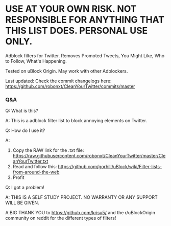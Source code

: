 # USE AT YOUR OWN RISK. NOT RESPONSIBLE FOR ANYTHING THAT THIS LIST DOES. PERSONAL USE ONLY. 
Adblock filters for Twitter. Removes Promoted Tweets, You Might Like, Who to Follow, What's Happening.

Tested on uBlock Origin. May work with other Adblockers.

Last updated: Check the commit changelogs here: https://github.com/robonxt/CleanYourTwitter/commits/master

### Q&A

Q: What is this?

A: This is a adblock filter list to block annoying elements on Twitter.

Q: How do I use it?

A: 
1. Copy the RAW link for the .txt file: https://raw.githubusercontent.com/robonxt/CleanYourTwitter/master/CleanYourTwitter.txt
2. Read and follow this: https://github.com/gorhill/uBlock/wiki/Filter-lists-from-around-the-web
3. Profit

Q: I got a problem!

A: THIS IS A SELF STUDY PROJECT. NO WARRANTY OR ANY SUPPORT WILL BE GIVEN. 


A BIG THANK YOU to https://github.com/krisu5/ and the r/uBlockOrigin community on reddit for the different types of filters! 
